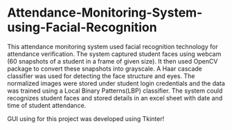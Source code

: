 # Attendance-Monitoring-System-using-Facial-Recognition

This attendance monitoring system used facial recognition technology for attendance verification. The system captured student faces using webcam (60 snapshots of a student in a frame of given size). It then used OpenCV package to convert these snapshots into grayscale. A Haar cascade classifier was used for detecting the face structure and eyes. The normalized images were stored under student login credentials and the data was trained using a Local Binary Patterns(LBP) classifier. The system could recognizes student faces and stored details in an excel sheet with date and time of student attendance.  

GUI using for this project was developed using Tkinter!


